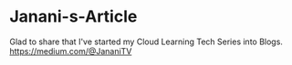 # Janani-s-Article

Glad to share that I've started my Cloud Learning Tech Series into Blogs.
https://medium.com/@JananiTV


